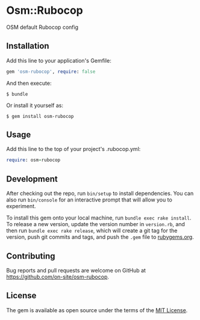 # Osm::Rubocop

OSM default Rubocop config

## Installation

Add this line to your application's Gemfile:

```ruby
gem 'osm-rubocop', require: false
```

And then execute:

    $ bundle

Or install it yourself as:

    $ gem install osm-rubocop

## Usage

Add this line to the top of your project's .rubocop.yml:

```ruby
require: osm-rubocop
```

## Development

After checking out the repo, run `bin/setup` to install dependencies. You can also run `bin/console` for an interactive prompt that will allow you to experiment.

To install this gem onto your local machine, run `bundle exec rake install`. To release a new version, update the version number in `version.rb`, and then run `bundle exec rake release`, which will create a git tag for the version, push git commits and tags, and push the `.gem` file to [rubygems.org](https://rubygems.org).

## Contributing

Bug reports and pull requests are welcome on GitHub at https://github.com/on-site/osm-rubocop.


## License

The gem is available as open source under the terms of the [MIT License](http://opensource.org/licenses/MIT).

